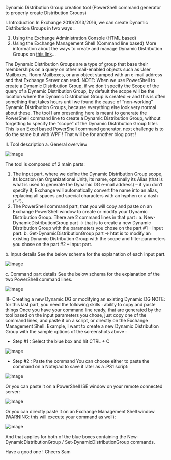 Dynamic Distribution Group creation tool (PowerShell command generator to properly create Distribution Groups)

I.	Introduction
In Exchange 2010/2013/2016, we can create Dynamic Distribution Groups in two ways :
1.	Using the Exchange Administration Console (HTML based)
2.	Using the Exchange Management Shell (Command line based)
More information about the ways to create and manage Dynamic Distribution Groups on [this link](https://docs.microsoft.com/en-us/exchange/recipients-in-exchange-online/manage-dynamic-distribution-groups/manage-dynamic-distribution-groups?redirectedfrom=MSDN)…

The Dynamic Distribution Groups are a type of group that base their memberships on a query on other mail-enabled objects such as User Mailboxes, Room Mailboxes, or any object stamped with an e-mail address and that Exchange Server can read.
NOTE: When we use PowerShell to create a Dynamic Distribution Group, if we don’t specify the Scope of the query of a Dynamic Distribution Group, by default the scope will be the location where the Dynamic Distribution Group is created => and this is often something that takes hours until we found the cause of “non-working” Dynamic Distribution Groups, because everything else look very normal about these.
The tool I am presenting here is meant to generate the PowerShell command line to create a Dynamic Distribution Group, without forgetting to specify the “scope” of the Dynamic Distribution Group filter.
This is an Excel based PowerShell command generator, next challenge is to do the same but with WPF ! That will be for another blog post !

II.	Tool description
a.	General overview

![image](https://user-images.githubusercontent.com/33433229/136268741-6edd4837-71ec-4f52-a96b-82c6619c0964.png)

The tool is composed of 2 main parts:
1.	The input part, where we define the Dynamic Distribution Group scope, its location (an Organizational Unit), its name, optionally its Alias (that is what is used to generate the Dynamic DG e-mail address) – if you don’t specify it, Exchange will automatically convert the name into an alias, replacing all spaces and special characters with an hyphen or a dash (“-“).
2.	The PowerShell command part, that you will copy and paste on an Exchange PowerShell window to create or modify your Dynamic Distribution Group. There are 2 command lines in that part :
a.	New-DynamicDistributionGroup part -> that is to create a new Dynamic Distribution Group with the parameters you chose on the part #1 – Input part.
b.	Get-DynamicDistributionGroup part -> htat is to modify an existing Dynamic Distribution Group with the scope and filter parameters you chose on the part #2 – Input part.

b.	Input details
See the below schema for the explanation of each input part.

![image](https://user-images.githubusercontent.com/33433229/136268782-9c19db11-d87f-4ead-8422-4e8c9dd715da.png)

c.	Command part details
See the below schema for the explanation of the two PowerShell command lines.

![image](https://user-images.githubusercontent.com/33433229/136268808-db622fc0-72af-4eaf-ac4f-35d425429617.png)

III- Creating a new Dynamic DG or modifying an existing Dynamic DG
NOTE: for this last part, you need the following skills : ability to copy and paste things
Once you have your command line ready, that are generated by the tool based on the input parameters you chose, just copy one of the command lines, and paste it on a script, or directly on the Exchange Management Shell.
Example, I want to create a new Dynamic Distribution Group with the sample options of the screenshots above :

-	Step #1 : Select the blue box and hit CTRL + C
 
![image](https://user-images.githubusercontent.com/33433229/136268830-44fd56ad-2ae8-454b-a8db-e16c32239717.png)

-	Step #2 : Paste the command
You can choose either to paste the command on a Notepad to save it later as a .PS1 script:

![image](https://user-images.githubusercontent.com/33433229/136268852-960321a1-77e1-4117-b2d8-9b81f55fc4f1.png)

Or you can paste it on a PowerShell ISE window on your remote connected server:

![image](https://user-images.githubusercontent.com/33433229/136268876-2223274a-f5f4-422e-9bb7-b4c24d1c8b18.png)

Or you can directly paste it on an Exchange Management Shell window (WARNING: this will execute your command as well):
 
![image](https://user-images.githubusercontent.com/33433229/136282682-63dad00a-ec01-4d31-a59d-8ee01c42d0df.png)

And that applies for both of the blue boxes containing the New-DynamicDistributionGroup / Set-DynamicDistributionGroup commands.

Have a good one !
Cheers
Sam
